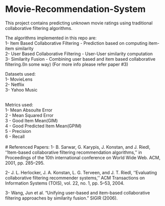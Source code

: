 # Movie-Recommendation-System

This project contains predicting unknown movie ratings using traditional collaborative filtering algorithms.<br/>

The algorithms implemented in this repo are:<br/>
1- Item Based Collaborative Filtering - Prediction based on computing item-item similarity<br/>
2- User Based Collaborative Filtering - User-User similarity computation<br/>
3- Similarity Fusion - Combining user based and item based collaborative filtering.(In some way) (For more info please refer paper #3)<br/>

Datasets used:<br/>
1- MovieLens<br/>
2- Netflix<br/>
3- Yahoo Music<br/>

<br/>
Metrics used:<br/>
1- Mean Absoulte Error<br/>
2 - Mean Squared Error<br/>
3 - Good Item Mean(GIM)<br/>
4 - Good Predicted Item Mean(GPIM)<br/>
5 - Precision<br/>
6 - Recall<br/>
<br/>
# Referenced Papers:
1- B. Sarwar, G. Karypis, J. Konstan, and J. Riedl, ‘‘Item-based collaborative filtering recommendation
algorithms,’’ in Proceedings of the 10th international conference on World Wide Web. ACM, 2001,
pp. 285–295.

2- J. L. Herlocker, J. A. Konstan, L. G. Terveen, and J. T. Riedl, ‘‘Evaluating collaborative filtering
recommender systems,’’ ACM Transactions on Information Systems (TOIS), vol. 22, no. 1, pp. 5–53,
2004.

3- Wang, Jun et al. “Unifying user-based and item-based collaborative filtering approaches by
similarity fusion.” SIGIR (2006).
